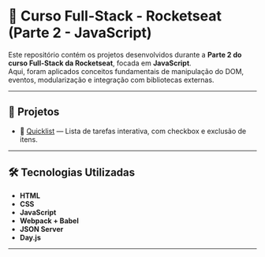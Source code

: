 # 🚀 Curso Full-Stack - Rocketseat (Parte 2 - JavaScript)

Este repositório contém os projetos desenvolvidos durante a **Parte 2 do curso Full-Stack da Rocketseat**, focada em **JavaScript**.  
Aqui, foram aplicados conceitos fundamentais de manipulação do DOM, eventos, modularização e integração com bibliotecas externas.

---

## 📂 Projetos

- 📝 [Quicklist](./quicklist/README.md) — Lista de tarefas interativa, com checkbox e exclusão de itens.  

---

## 🛠️ Tecnologias Utilizadas
- **HTML**
- **CSS**
- **JavaScript**
- **Webpack + Babel**
- **JSON Server**
- **Day.js**

---
